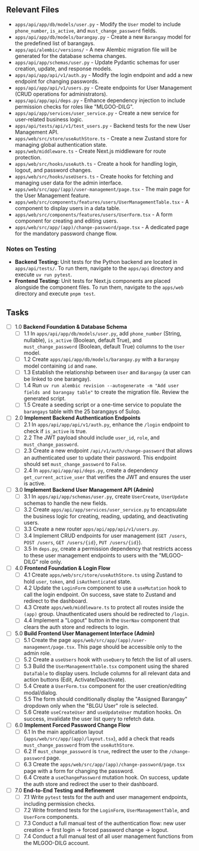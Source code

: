 ## Relevant Files

-   `apps/api/app/db/models/user.py` - Modify the `User` model to include `phone_number`, `is_active`, and `must_change_password` fields.
-   `apps/api/app/db/models/barangay.py` - Create a new `Barangay` model for the predefined list of barangays.
-   `apps/api/alembic/versions/` - A new Alembic migration file will be generated for the database schema changes.
-   `apps/api/app/schemas/user.py` - Update Pydantic schemas for user creation, update, and response models.
-   `apps/api/app/api/v1/auth.py` - Modify the login endpoint and add a new endpoint for changing passwords.
-   `apps/api/app/api/v1/users.py` - Create endpoints for User Management (CRUD operations for administrators).
-   `apps/api/app/api/deps.py` - Enhance dependency injection to include permission checks for roles like "MLGOO-DILG".
-   `apps/api/app/services/user_service.py` - Create a new service for user-related business logic.
-   `apps/api/tests/api/v1/test_users.py` - Backend tests for the new User Management API.
-   `apps/web/src/store/useAuthStore.ts` - Create a new Zustand store for managing global authentication state.
-   `apps/web/middleware.ts` - Create Next.js middleware for route protection.
-   `apps/web/src/hooks/useAuth.ts` - Create a hook for handling login, logout, and password changes.
-   `apps/web/src/hooks/useUsers.ts` - Create hooks for fetching and managing user data for the admin interface.
-   `apps/web/src/app/(app)/user-management/page.tsx` - The main page for the User Management feature.
-   `apps/web/src/components/features/users/UserManagementTable.tsx` - A component to display users in a data table.
-   `apps/web/src/components/features/users/UserForm.tsx` - A form component for creating and editing users.
-   `apps/web/src/app/(app)/change-password/page.tsx` - A dedicated page for the mandatory password change flow.

### Notes on Testing

-   **Backend Testing:** Unit tests for the Python backend are located in `apps/api/tests/`. To run them, navigate to the `apps/api` directory and execute `uv run pytest`.
-   **Frontend Testing:** Unit tests for Next.js components are placed alongside the component files. To run them, navigate to the `apps/web` directory and execute `pnpm test`.

## Tasks

-   [ ] 1.0 **Backend Foundation & Database Schema**
    -   [ ] 1.1 In `apps/api/app/db/models/user.py`, add `phone_number` (String, nullable), `is_active` (Boolean, default True), and `must_change_password` (Boolean, default True) columns to the `User` model.
    -   [ ] 1.2 Create `apps/api/app/db/models/barangay.py` with a `Barangay` model containing `id` and `name`.
    -   [ ] 1.3 Establish the relationship between `User` and `Barangay` (a user can be linked to one barangay).
    -   [ ] 1.4 Run `uv run alembic revision --autogenerate -m "Add user fields and barangay table"` to create the migration file. Review the generated script.
    -   [ ] 1.5 Create a seeding script or a one-time service to populate the `barangays` table with the 25 barangays of Sulop.

-   [ ] 2.0 **Implement Backend Authentication Endpoints**
    -   [ ] 2.1 In `apps/api/app/api/v1/auth.py`, enhance the `/login` endpoint to check if `is_active` is true.
    -   [ ] 2.2 The JWT payload should include `user_id`, `role`, and `must_change_password`.
    -   [ ] 2.3 Create a new endpoint `/api/v1/auth/change-password` that allows an authenticated user to update their password. This endpoint should set `must_change_password` to `False`.
    -   [ ] 2.4 In `apps/api/app/api/deps.py`, create a dependency `get_current_active_user` that verifies the JWT and ensures the user is active.

-   [ ] 3.0 **Implement Backend User Management API (Admin)**
    -   [ ] 3.1 In `apps/api/app/schemas/user.py`, create `UserCreate`, `UserUpdate` schemas to handle the new fields.
    -   [ ] 3.2 Create `apps/api/app/services/user_service.py` to encapsulate the business logic for creating, reading, updating, and deactivating users.
    -   [ ] 3.3 Create a new router `apps/api/app/api/v1/users.py`.
    -   [ ] 3.4 Implement CRUD endpoints for user management (`GET /users`, `POST /users`, `GET /users/{id}`, `PUT /users/{id}`).
    -   [ ] 3.5 In `deps.py`, create a permission dependency that restricts access to these user management endpoints to users with the "MLGOO-DILG" role only.

-   [ ] 4.0 **Frontend Foundation & Login Flow**
    -   [ ] 4.1 Create `apps/web/src/store/useAuthStore.ts` using Zustand to hold `user`, `token`, and `isAuthenticated` state.
    -   [ ] 4.2 Update the `LoginForm` component to use a `useMutation` hook to call the login endpoint. On success, save state to Zustand and redirect to the dashboard.
    -   [ ] 4.3 Create `apps/web/middleware.ts` to protect all routes inside the `(app)` group. Unauthenticated users should be redirected to `/login`.
    -   [ ] 4.4 Implement a "Logout" button in the `UserNav` component that clears the auth store and redirects to login.

-   [ ] 5.0 **Build Frontend User Management Interface (Admin)**
    -   [ ] 5.1 Create the page `apps/web/src/app/(app)/user-management/page.tsx`. This page should be accessible only to the admin role.
    -   [ ] 5.2 Create a `useUsers` hook with `useQuery` to fetch the list of all users.
    -   [ ] 5.3 Build the `UserManagementTable.tsx` component using the shared `DataTable` to display users. Include columns for all relevant data and action buttons (Edit, Activate/Deactivate).
    -   [ ] 5.4 Create a `UserForm.tsx` component for the user creation/editing modal/dialog.
    -   [ ] 5.5 The form should conditionally display the "Assigned Barangay" dropdown only when the "BLGU User" role is selected.
    -   [ ] 5.6 Create `useCreateUser` and `useUpdateUser` mutation hooks. On success, invalidate the user list query to refetch data.

-   [ ] 6.0 **Implement Forced Password Change Flow**
    -   [ ] 6.1 In the main application layout (`apps/web/src/app/(app)/layout.tsx`), add a check that reads `must_change_password` from the `useAuthStore`.
    -   [ ] 6.2 If `must_change_password` is `true`, redirect the user to the `/change-password` page.
    -   [ ] 6.3 Create the `apps/web/src/app/(app)/change-password/page.tsx` page with a form for changing the password.
    -   [ ] 6.4 Create a `useChangePassword` mutation hook. On success, update the auth store and redirect the user to their dashboard.

-   [ ] 7.0 **End-to-End Testing and Refinement**
    -   [ ] 7.1 Write `pytest` tests for the auth and user management endpoints, including permission checks.
    -   [ ] 7.2 Write frontend tests for the `LoginForm`, `UserManagementTable`, and `UserForm` components.
    -   [ ] 7.3 Conduct a full manual test of the authentication flow: new user creation -> first login -> forced password change -> logout.
    -   [ ] 7.4 Conduct a full manual test of all user management functions from the MLGOO-DILG account.

